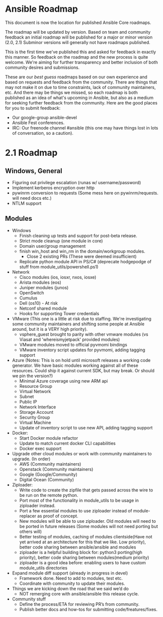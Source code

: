 Ansible Roadmap
=============
This document is now the location for published Ansible Core roadmaps.     

The roadmap will be updated by version. Based on team and community feedback an initial roadmap will be published for a major or minor version (2.0, 2.1)  Subminor versions will generally not have roadmaps published.

This is the first time we've published this and asked for feedback in exactly this manner.  So feedback on the roadmap and the new process is quite welcome.  We're aiming for further transparency and better inclusion of both community desires and submissions.  

These are our *best guess* roadmaps based on our own experience and based on requests and feedback from the community.  There are things that may not make it on due to time constraints, lack of community maintainers, etc.  And there may be things we missed, so each roadmap is both published as an idea of what's upcoming in Ansible, but also as a medium for seeking further feedback from the community. Here are the good places for you to submit feedback:

  * Our google-group ansible-devel
  *  Ansible Fest conferences.  
  * IRC: Our freenode channel #ansible (this one may have things lost in lots of conversation, so a caution).

2.1 Roadmap
==========
## Windows, General
* Figuring out privilege escalation (runas w/ username/password)
* Implement kerberos encryption over http
* pywinrm conversion to requests (Some mess here on pywinrm/requests. will need docs etc.)
* NTLM support

## Modules
* Windows
  * Finish cleaning up tests and support for post-beta release. 
  * Strict mode cleanup (one module in core)
  * Domain user/group management
  * finish win\_host and win\_rm in the domain/workgroup modules. 
    * Close 2 existing PRs (These were deemed insufficient)
  * Replicate python module API in PS/C# (deprecate hodgepodge of stuff from module_utils/powershell.ps1)
* Network
  * Cisco modules (ios, iosxr, nxos, iosxe)
  * Arista modules (eos)
  * Juniper modules (junos)
  * OpenSwitch
  * Cumulus
  * Dell (os10) - At risk
  * Netconf shared module
  * Hooks for supporting Tower credentials
* VMware (This one is a little at risk due to staffing. We're investigating some community maintainers and shifting some people at Ansible around, but it is a VERY high priority).
  * vsphere\_guest brought to parity with other vmware modules (vs Viasat and 'whereismyjetpack' provided modules)
  * VMware modules moved to official pyvmomi bindings
  * VMware inventory script updates for pyvmomi, adding tagging support
* Azure (Notes: This is on hold until microsoft releases a working code generator.  We have basic modules working against all of these resources.  Could ship it against current SDK, but may break. Or should we pin the version?)
  * Minimal Azure coverage using new ARM api
  * Resource Group
  * Virtual Network
  * Subnet
  * Public IP
  * Network Interface
  * Storage Account
  * Security Group
  * Virtual Machine
  * Update of inventory script to use new API, adding tagging support
* Docker:
  * Start Docker module refactor
  * Update to match current docker CLI capabilities
  * Docker exec support
* Upgrade other cloud modules or work with community maintainers to upgrade.  (In order)
  * AWS (Community maintainers)
  * Openstack (Community maintainers)
  * Google (Google/Community) 
   * Digital Ocean (Community)
* Ziploader: 
  * Write code to create the zipfile that gets passed across the wire to be run on the remote python.  
  * Port most of the functionality in module_utils to be usage in ziploader instead. 
  * Port a few essential modules to use ziploader instead of module-replacer as proof of concept.  
  *  New modules will be able to use ziploader.  Old modules will need to be ported in future releases (Some modules will not need porting but others will)
  * Better testing of modules, caching of modules clientside(Have not yet arrived at an architecture for this that we like.  Low priority), better code sharing between ansible/ansible and modules
  * ziploader is a helpful building block for: python3 porting(high priority), better code sharing between modules(medium priority)
  * ziploader is a good idea before: enabling users to have custom module_utils directories
* Expand module diff support (already in progress in devel)
  * Framework done. Need to add to modules, test etc. 
  * Coordinate with community to update their modules.  
* Things we are kicking down the road that we said we’d do
  * NOT remerging core with ansible/ansible this release cycle.
* Community stuff
  * Define the process/ETA for reviewing PR’s from community.  
  * Publish better docs and how-tos for submitting code/freatures/fixes.



















